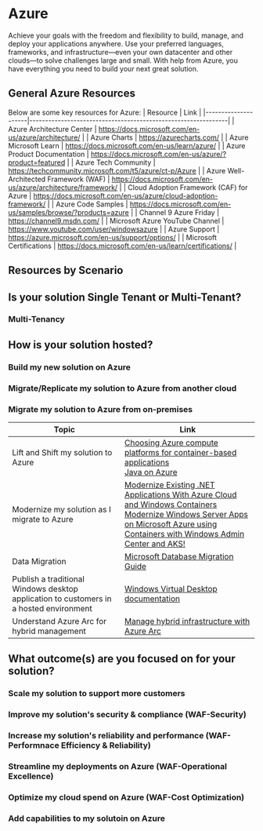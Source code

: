 # Azure
Achieve your goals with the freedom and flexibility to build, manage, and deploy your applications anywhere. Use your preferred languages, frameworks, and infrastructure—even your own datacenter and other clouds—to solve challenges large and small.
With help from Azure, you have everything you need to build your next great solution.

## **General Azure Resources**
Below are some key resources for Azure:
| Resource            | Link                                                          |
|---------------------|---------------------------------------------------------------|
| Azure Architecture Center | <https://docs.microsoft.com/en-us/azure/architecture/> |
| Azure Charts | <https://azurecharts.com/> |
| Azure Microsoft Learn | <https://docs.microsoft.com/en-us/learn/azure/> |
| Azure Product Documentation | <https://docs.microsoft.com/en-us/azure/?product=featured> |
| Azure Tech Community | <https://techcommunity.microsoft.com/t5/azure/ct-p/Azure> |
| Azure Well-Architected Framework (WAF) | <https://docs.microsoft.com/en-us/azure/architecture/framework/> |
| Cloud Adoption Framework (CAF) for Azure | <https://docs.microsoft.com/en-us/azure/cloud-adoption-framework/> |
| Azure Code Samples | <https://docs.microsoft.com/en-us/samples/browse/?products=azure> |
| Channel 9 Azure Friday | <https://channel9.msdn.com/> |
| Microsoft Azure YouTube Channel | <https://www.youtube.com/user/windowsazure> |
| Azure Support | <https://azure.microsoft.com/en-us/support/options/> |
| Microsoft Certifications | <https://docs.microsoft.com/en-us/learn/certifications/> |

## **Resources by Scenario**
## Is your solution Single Tenant or Multi-Tenant?
### Multi-Tenancy

## How is your solution hosted?
### Build my new solution on Azure
### Migrate/Replicate my solution to Azure from another cloud
### Migrate my solution to Azure from on-premises
| Topic        | Link         |
|--------------|-------------|
| Lift and Shift my solution to Azure | [Choosing Azure compute platforms for container-based applications](https://docs.microsoft.com/en-us/dotnet/architecture/modernize-with-azure-containers/modernize-existing-apps-to-cloud-optimized/choosing-azure-compute-options-for-container-based-applications)<br>[Java on Azure](https://docs.microsoft.com/en-us/learn/paths/java-on-azure/) |
| Modernize my solution as I migrate to Azure | [Modernize Existing .NET Applications With Azure Cloud and Windows Containers](https://docs.microsoft.com/en-us/dotnet/architecture/modernize-with-azure-containers/)<br>[Modernize Windows Server Apps on Microsoft Azure using Containers with Windows Admin Center and AKS!](https://techcommunity.microsoft.com/t5/itops-talk-blog/modernize-windows-server-apps-on-microsoft-azure-using/ba-p/1947588)|
| Data Migration | [Microsoft Database Migration Guide](https://datamigration.microsoft.com/) |
| Publish a traditional Windows desktop application to customers in a hosted environment | [Windows Virtual Desktop documentation](https://docs.microsoft.com/en-us/azure/virtual-desktop/) |
| Understand Azure Arc for hybrid management | [Manage hybrid infrastructure with Azure Arc](https://docs.microsoft.com/en-us/learn/paths/manage-hybrid-infrastructure-with-azure-arc/) |

## What outcome(s) are you focused on for your solution?
### Scale my solution to support more customers
### Improve my solution's security & compliance (WAF-Security)
### Increase my solution's reliability and performance (WAF-Performnace Efficiency & Reliability)
### Streamline my deployments on Azure (WAF-Operational Excellence)
### Optimize my cloud spend on Azure (WAF-Cost Optimization)
### Add capabilities to my solutoin on Azure

